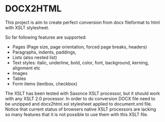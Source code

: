# DOCX2HTML
This project is aim to create perfect conversion from docx fileformat to html with XSLT stylesheet.

So far following features are supported:
- Pages (Page size, page orientation, forced page breaks, headers)
- Paragraphs, indents, paddings, 
- Lists (also nested list)
- Text styles: italic, underline, bold, color, font, background, kerning, alignment etc
- Images
- Tables
- Form items (textbox, checkbox)

The XSLT has been tested with Saxonce XSLT processor, but it should work with any XSLT 2.0 processor. In order to do conversion DOCX file need to be unzipped and docx2html.xsl stylesheet applied to document.xml file. Notice that current status of browsers native XSLT processors are lacking so many features that it is not possible to use them with this XSLT file.
